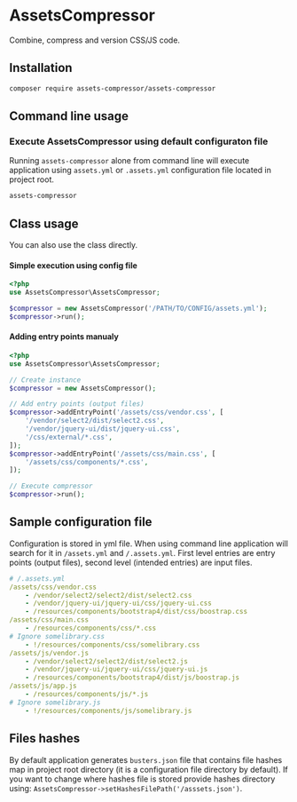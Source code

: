 # AssetsCompressor
Combine, compress and version CSS/JS code.

## Installation
```bash
composer require assets-compressor/assets-compressor
```

## Command line usage

### Execute AssetsCompressor using default configuraton file
Running `assets-compressor` alone from command line will execute application
using `assets.yml` or `.assets.yml` configuration file located in project root.
```bash
assets-compressor
```

## Class usage
You can also use the class directly. 

#### Simple execution using config file
```php
<?php
use AssetsCompressor\AssetsCompressor;

$compressor = new AssetsCompressor('/PATH/TO/CONFIG/assets.yml');
$compressor->run();

```

#### Adding entry points manualy
```php
<?php
use AssetsCompressor\AssetsCompressor;

// Create instance
$compressor = new AssetsCompressor();

// Add entry points (output files)
$compressor->addEntryPoint('/assets/css/vendor.css', [
    '/vendor/select2/dist/select2.css',
    '/vendor/jquery-ui/dist/jquery-ui.css',
    '/css/external/*.css',
]);
$compressor->addEntryPoint('/assets/css/main.css', [
    '/assets/css/components/*.css',
]);

// Execute compressor
$compressor->run();

```

## Sample configuration file
Configuration is stored in yml file. When using command line application will search
for it in `/assets.yml` and `/.assets.yml`. First level entries are entry points (output files),
second level (intended entries) are input files.
```yml
# /.assets.yml
/assets/css/vendor.css
    - /vendor/select2/select2/dist/select2.css
    - /vendor/jquery-ui/jquery-ui/css/jquery-ui.css
    - /resources/components/bootstrap4/dist/css/boostrap.css
/assets/css/main.css
    - /resources/components/css/*.css
# Ignore somelibrary.css
    - !/resources/components/css/somelibrary.css
/assets/js/vendor.js
    - /vendor/select2/select2/dist/select2.js
    - /vendor/jquery-ui/jquery-ui/css/jquery-ui.js
    - /resources/components/bootstrap4/dist/js/boostrap.js
/assets/js/app.js
    - /resources/components/js/*.js
# Ignore somelibrary.js
    - !/resources/components/js/somelibrary.js
```

## Files hashes
By default application generates `busters.json` file that contains file hashes map 
in project root directory (it is a configuration file directory by default). If you 
want to change where hashes file is stored provide hashes directory using: 
`AssetsCompressor->setHashesFilePath('/asssets.json')`.